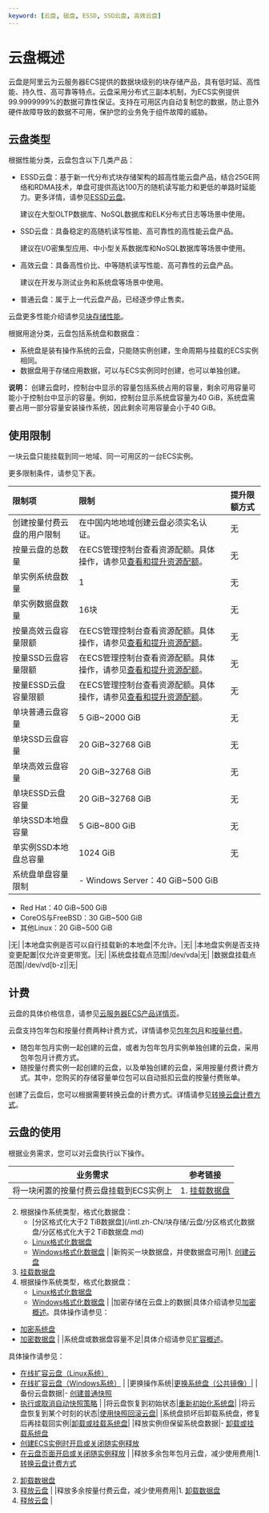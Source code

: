 ```yaml
---
keyword: [云盘, 磁盘, ESSD, SSD云盘, 高效云盘]
---
```


# 云盘概述

云盘是阿里云为云服务器ECS提供的数据块级别的块存储产品，具有低时延、高性能、持久性、高可靠等特点。云盘采用分布式三副本机制，为ECS实例提供99.9999999%的数据可靠性保证。支持在可用区内自动复制您的数据，防止意外硬件故障导致的数据不可用，保护您的业务免于组件故障的威胁。

## 云盘类型

根据性能分类，云盘包含以下几类产品：

-   ESSD云盘：基于新一代分布式块存储架构的超高性能云盘产品，结合25GE网络和RDMA技术，单盘可提供高达100万的随机读写能力和更低的单路时延能力。更多详情，请参见[ESSD云盘](/intl.zh-CN/块存储/块存储介绍/ESSD云盘.md)。

    建议在大型OLTP数据库、NoSQL数据库和ELK分布式日志等场景中使用。

-   SSD云盘：具备稳定的高随机读写性能、高可靠性的高性能云盘产品。

    建议在I/O密集型应用、中小型关系数据库和NoSQL数据库等场景中使用。

-   高效云盘：具备高性价比、中等随机读写性能、高可靠性的云盘产品。

    建议在开发与测试业务和系统盘等场景中使用。

-   普通云盘：属于上一代云盘产品，已经逐步停止售卖。

云盘更多性能介绍请参见[块存储性能](/intl.zh-CN/块存储/性能/块存储性能.md)。

根据用途分类，云盘包括系统盘和数据盘：

-   系统盘是装有操作系统的云盘，只能随实例创建，生命周期与挂载的ECS实例相同。
-   数据盘用于存储应用数据，可以与ECS实例同时创建，也可以单独创建。

**说明：** 创建云盘时，控制台中显示的容量包括系统占用的容量，剩余可用容量可能小于控制台中显示的容量。例如，控制台显示系统盘容量为40 GiB，系统盘需要占用一部分容量安装操作系统，因此剩余可用容量会小于40 GiB。

## 使用限制

一块云盘只能挂载到同一地域、同一可用区的一台ECS实例。

更多限制条件，请参见下表。

|限制项|限制|提升限额方式|
|:--|:-|:-----|
|创建按量付费云盘的用户限制|在中国内地地域创建云盘必须实名认证。|无|
|按量云盘的总数量|在ECS管理控制台查看资源配额。具体操作，请参见[查看和提升资源配额](/intl.zh-CN/标签与资源/资源/权益配额/查看和提升资源配额.md)。|无|
|单实例系统盘数量|1|无|
|单实例数据盘数量|16块|无|
|按量高效云盘容量限额|在ECS管理控制台查看资源配额。具体操作，请参见[查看和提升资源配额](/intl.zh-CN/标签与资源/资源/权益配额/查看和提升资源配额.md)。|无|
|按量SSD云盘容量限额|在ECS管理控制台查看资源配额。具体操作，请参见[查看和提升资源配额](/intl.zh-CN/标签与资源/资源/权益配额/查看和提升资源配额.md)。|无|
|按量ESSD云盘容量限额|在ECS管理控制台查看资源配额。具体操作，请参见[查看和提升资源配额](/intl.zh-CN/标签与资源/资源/权益配额/查看和提升资源配额.md)。|无|
|单块普通云盘容量|5 GiB~2000 GiB|无|
|单块SSD云盘容量|20 GiB~32768 GiB|无|
|单块高效云盘容量|20 GiB~32768 GiB|无|
|单块ESSD云盘容量|20 GiB~32768 GiB|无|
|单块SSD本地盘容量|5 GiB~800 GiB|无|
|单实例SSD本地盘总容量|1024 GiB|无|
|系统盘单盘容量限制|-   Windows Server：40 GiB~500 GiB
-   Red Hat：40 GiB~500 GiB
-   CoreOS与FreeBSD：30 GiB~500 GiB
-   其他Linux：20 GiB~500 GiB

|无|
|本地盘实例是否可以自行挂载新的本地盘|不允许。|无|
|本地盘实例是否支持变更配置|仅允许变更带宽。|无|
|系统盘挂载点范围|/dev/vda|无|
|数据盘挂载点范围|/dev/vd\[b-z\]|无|

## 计费

云盘的具体价格信息，请参见[云服务器ECS产品详情页](https://www.alibabacloud.com/product/ecs#pricing)。

云盘支持包年包和按量付费两种计费方式，详情请参见[包年包月](/intl.zh-CN/产品定价/计费方式/包年包月.md)和[按量付费](/intl.zh-CN/产品定价/计费方式/按量付费.md)。

-   随包年包月实例一起创建的云盘，或者为包年包月实例单独创建的云盘，采用包年包月计费方式。
-   随按量付费实例一起创建的云盘，以及单独创建的云盘，采用按量付费计费方式。其中，您购买的存储容量单位包可以自动抵扣云盘的按量付费账单。

创建了云盘后，您可以根据需要转换云盘的计费方式。详情请参见[转换云盘计费方式](/intl.zh-CN/块存储/云盘/转换云盘计费方式.md)。

## 云盘的使用

根据业务需求，您可以对云盘执行以下操作。

|业务需求|参考链接|
|----|----|
|将一块闲置的按量付费云盘挂载到ECS实例上|1.  [挂载数据盘](/intl.zh-CN/块存储/云盘/挂载数据盘.md)
2.  根据操作系统类型，格式化数据盘：
    -   [分区格式化大于2 TiB数据盘](/intl.zh-CN/块存储/云盘/分区格式化数据盘/分区格式化大于2 TiB数据盘.md)
    -   [Linux格式化数据盘](/intl.zh-CN/块存储/云盘/分区格式化数据盘/Linux格式化数据盘.md)
    -   [Windows格式化数据盘](/intl.zh-CN/块存储/云盘/分区格式化数据盘/Windows格式化数据盘.md) |
|新购买一块数据盘，并使数据盘可用|1.  [创建云盘](/intl.zh-CN/块存储/云盘/创建云盘/创建云盘.md)
2.  [挂载数据盘](/intl.zh-CN/块存储/云盘/挂载数据盘.md)
3.  根据操作系统类型，格式化数据盘：
    -   [Linux格式化数据盘](/intl.zh-CN/块存储/云盘/分区格式化数据盘/Linux格式化数据盘.md)
    -   [Windows格式化数据盘](/intl.zh-CN/块存储/云盘/分区格式化数据盘/Windows格式化数据盘.md) |
|加密存储在云盘上的数据|具体介绍请参见[加密概述](/intl.zh-CN/块存储/加密云盘/加密概述.md)。具体操作请参见：

-   [加密系统盘](/intl.zh-CN/块存储/加密云盘/加密系统盘.md)
-   [加密数据盘](/intl.zh-CN/块存储/加密云盘/加密数据盘.md) |
|系统盘或数据盘容量不足|具体介绍请参见[扩容概述](/intl.zh-CN/块存储/扩容云盘/扩容概述.md)。

具体操作请参见：

-   [在线扩容云盘（Linux系统）](/intl.zh-CN/块存储/扩容云盘/在线扩容云盘（Linux系统）.md)
-   [在线扩容云盘（Windows系统）](/intl.zh-CN/块存储/扩容云盘/在线扩容云盘（Windows系统）.md) |
|更换操作系统|[更换系统盘（公共镜像）](/intl.zh-CN/块存储/云盘/更换系统盘/更换系统盘（公共镜像）.md)|
|备份云盘数据|-   [创建普通快照](/intl.zh-CN/快照/使用快照/创建普通快照.md)
-   [执行或取消自动快照策略](/intl.zh-CN/快照/使用自动快照策略/执行或取消自动快照策略.md) |
|将云盘恢复到初始状态|[重新初始化系统盘](/intl.zh-CN/块存储/云盘/重新初始化云盘/重新初始化系统盘.md)|
|将云盘恢复到某个时刻的状态|[使用快照回滚云盘](/intl.zh-CN/块存储/云盘/使用快照回滚云盘.md)|
|系统盘损坏后卸载系统盘，修复后再挂载回实例|[卸载或挂载系统盘](/intl.zh-CN/块存储/云盘/卸载或挂载系统盘.md)|
|释放实例但保留系统盘数据|-   [卸载或挂载系统盘](/intl.zh-CN/块存储/云盘/卸载或挂载系统盘.md)
-   [创建ECS实例时开启或关闭随实例释放](/intl.zh-CN/块存储/云盘/释放云盘.mdsection_ufq_ii2_5h8)
-   [在云盘页面开启或关闭随实例释放](/intl.zh-CN/块存储/云盘/释放云盘.mdsection_wz5_ryw_8s5) |
|释放多余包年包月云盘，减少使用费用|1.  [转换云盘计费方式](/intl.zh-CN/块存储/云盘/转换云盘计费方式.md)
2.  [卸载数据盘](/intl.zh-CN/块存储/云盘/卸载数据盘.md)
3.  [释放云盘](/intl.zh-CN/块存储/云盘/释放云盘.md) |
|释放多余按量付费云盘，减少使用费用|1.  [卸载数据盘](/intl.zh-CN/块存储/云盘/卸载数据盘.md)
2.  [释放云盘](/intl.zh-CN/块存储/云盘/释放云盘.md) |

